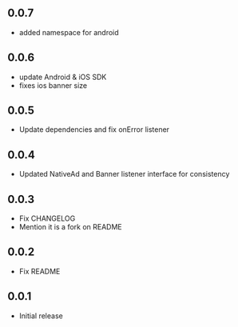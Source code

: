 ## 0.0.7

- added namespace for android

## 0.0.6

- update Android & iOS SDK
- fixes ios banner size

## 0.0.5

- Update dependencies and fix onError listener

## 0.0.4

- Updated NativeAd and Banner listener interface for consistency

## 0.0.3

- Fix CHANGELOG
- Mention it is a fork on README

## 0.0.2

- Fix README

## 0.0.1

- Initial release
